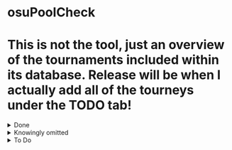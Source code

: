 # osuPoolCheck

# This is not the tool, just an overview of the tournaments included within its database. Release will be when I actually add all of the tourneys under the TODO tab!

<details>
<summary>Done</summary>
ausu taiko 2022 - https://osu.ppy.sh/community/forums/topics/1561998?n=1
  
taiko colosseum
</details>

<details>
<summary>Knowingly omitted</summary>

</details>

<details>
<summary>To Do</summary>
TWC/2011

TWC/2012

TWC/3

TWC/2014

TWC/2015

TWC/2016

TWC/2017

TWC/2018

TWC/2019

TWC/2020

TWC/2021

TWC/2022

TWC/2023

TWC/2024

3TWC/1

AOTS/IDTS_1

AOTS/ATS_2018

AOTS/AOTS_1

AOTS/IDTS_2

AOTS/ITBS_1

ATT/2019

ATT/2020

ATT/2021

BTT/4

BTT/5

BTT/6

EUTT/2018

GTS/IGTS_2018

GTS/IGTS_2019

GTS/AGTS_2019

GTS/KGTS_2019

GTS/CGTS_2019

GTS/EGTS_2020

GTS/IGTS_2020

GTS/AGTS_2020

GTS/BGTS_2020

GTS/CGTS_2021

GTS/AGTS_2021

GTS/RGTS_2021

GTS/IGTS_2021

GTS/EGTS_2021

GTS/SGTS_2021

GTS/IGTS_2022

GTS/AGTS_2022

GTS/EGTS_2022

GTS/RGTS_2022

GTS/COEGTS_2023

NSATT/NATT_2018

NSATT/NSATT_2019

NSATT/NSATT_NYE

TCT/v1

TCT/v2

TCT/v3

TCT/v4

TCT/v5

TCT/v6

T_LMS/Shift_1

T_LMS/Shift_2

TSC/1

TSC/2020

TSC/2020_Winter

TW/1

VAF/1

END1

END2

END3

LMS/LMS_STAGE0

OTMT2022

GTMS

NSATT 2021

TART1

TART2

TART3

TART4

SEATC

VOT3

VOT4

TTF

4TWC

VOT2 - https://docs.google.com/spreadsheets/d/1T99qjdkNlsiDiwZfS3-HtuutLHoRO1OZIg0yNRjnzho/edit?gid=607469568#gid=607469568

onitou taiko cup - https://osu.ppy.sh/community/forums/topics/1924852?n=1

T!cl 2022 - https://taikotourney.com/2022/tcl/home

taiko collegiate league 2024 - https://osu.ppy.sh/community/forums/topics/1920449?n=1

CIS middle - https://osu.ppy.sh/community/forums/topics/1554492?n=1

Old Map Fantasy: Taiko Spinoff - https://osu.ppy.sh/community/forums/topics/1482675?n=1

taiko draft masters - https://osu.ppy.sh/community/forums/topics/922531?n=1

nanahira cup - https://osu.ppy.sh/community/forums/topics/1617946?n=1

asian-oceanic taiko showdown - https://osu.ppy.sh/community/forums/topics/928099?n=1

taiko wars - https://osu.ppy.sh/community/forums/topics/813794?n=1

lms4 - https://osu.ppy.sh/community/forums/topics/634615?n=1

lms3 - https://osu.ppy.sh/community/forums/topics/449295?n=1

NSATT 2018

nsatt 2020 - https://osu.ppy.sh/community/forums/topics/1058159?n=1

nsatt 2021 - https://osu.ppy.sh/community/forums/topics/1354479?n=1

nsatt 2024 - https://osu.ppy.sh/community/forums/topics/1938136?n=1

korean rising tournament - https://osu.ppy.sh/community/forums/topics/1700244?n=1

suiji 2023 - https://osu.ppy.sh/community/forums/topics/1787087?n=1

a las pinas - https://osu.ppy.sh/community/forums/topics/1580375?n=1

taiko fr 2019 - https://osu.ppy.sh/community/forums/topics/900423?n=1

taiko fr 2020 - https://osu.ppy.sh/community/forums/topics/1011848?n=1

taiko fr 2021 - https://osu.ppy.sh/community/forums/topics/1222624?n=1

donkat 2.0 - https://osu.ppy.sh/community/forums/topics/665866?n=1

Project Prism

eutt 2021 - https://osu.ppy.sh/community/forums/topics/1354478?n=1

egts 2025

agts 2025 - IN PROGRESS

rgts 2025 - IN PROGRESS

BGTS2020

EUTT2018

COEGTS 2023

tctv3

TSC 2023 Summer - https://osu.ppy.sh/community/forums/topics/1787087?n=1

TSC 2023 - https://gtsosu.com/2023/tsc/home

FM Radio - IN PROGRESS

SGTS 2025 - ANNOUNCED

SUIJI 2025 - ANNOUNCED

TSC 2021 - https://gtsosu.com/2021/tsc/home

lgts - https://gtsosu.com/2021/lgts/home

btt 1 - https://docs.google.com/spreadsheets/d/1tuRfNzBRCAjjHn2NSuaEp-hbgMdK4_0G-TtvbaGN4mg/pubhtml

btt 2 - https://docs.google.com/spreadsheets/d/1f8BLyJHWARQk3n5_iUB-r32pfaVPIJ3Bo3ibtrN9uZI/pubhtml?gid=0&single=true , https://docs.google.com/spreadsheets/d/1f8BLyJHWARQk3n5_iUB-r32pfaVPIJ3Bo3ibtrN9uZI/pubhtml?gid=917828836&single=true , https://docs.google.com/spreadsheets/d/1f8BLyJHWARQk3n5_iUB-r32pfaVPIJ3Bo3ibtrN9uZI/pubhtml?gid=1110224737&single=true , https://docs.google.com/spreadsheets/d/1f8BLyJHWARQk3n5_iUB-r32pfaVPIJ3Bo3ibtrN9uZI/pubhtml?gid=1564479163&single=true , https://docs.google.com/spreadsheets/d/1oTFciPhN3vREmKJguMsUgMn-oMVviD89wgA4dMQ2HV8/pubhtml , https://docs.google.com/spreadsheets/d/e/2PACX-1vTLbvJH8T0RJcoPuwdZ-vq1N3387eC0IhlWolKu0NM6Y4lsXnvMUe9FNBk8x8KLIvJljSvj4aqumHMp/pubhtml 

Btt 7 - https://gtsosu.com/2022/btt/home

btt 8 - https://gtsosu.com/2023/btt/home

btt 3 - https://osu.ppy.sh/community/forums/topics/695681?n=1

btt 9 - https://osu.ppy.sh/community/forums/topics/1918897?n=1

newbie taiko journey 1 - https://osu.ppy.sh/community/forums/topics/1709743?n=1

newbie taiko journey 2 - https://osu.ppy.sh/community/forums/topics/1838639?n=1

ygts 2021 - https://gtsosu.com/2021/ygts/home

ygts 2022 - https://gtsosu.com/2022/ygts/home

ygts 2023 - https://gtsosu.com/2023/ygts/home

ygts 2024 - https://gtsosu.com/2024/ygts/home

midway taiko cup 1 - https://osu.ppy.sh/community/forums/topics/1418090?n=1 

midway taiko cup 2 - https://osu.ppy.sh/community/forums/topics/1629622?n=1

torneo taiko mexico - https://osu.ppy.sh/community/forums/topics/1923688?n=1

taiko mod tournement 1 - https://osu.ppy.sh/community/forums/topics/1400179?n=1

unnamed taiko monthly thing 1 - https://docs.google.com/spreadsheets/u/0/d/1430ql58ki648gM1fTctDI_PANGoa6R6vqAIjMTpVYaw/htmlview

T_LMS/SHIFT_3 - https://docs.google.com/spreadsheets/d/e/2PACX-1vSZhguwky31SituL-y5-yHlUq56qLdWWx7mlFS7JboBALP6f-bsseVG4JbAb3hsfh-PtKDwYwRRlTr4/pubhtml

TMTC - https://docs.google.com/spreadsheets/d/1KwRNuOOrb2ywBiC7wrQpuL80j6tnHu98TKoHaHymlTE/edit?gid=694475622#gid=694475622

BOMB - https://docs.google.com/spreadsheets/d/1W1TcJXZ42WWJF7eZ_06DsVl0a1xK6KUxSW61_HuEBDE/edit?gid=0#gid=0

SMT HD - https://docs.google.com/spreadsheets/d/1dbVeOuAGBsM7U2SAOSwry4d25-ET5jwkyMnglEXc1G8/edit?gid=0#gid=0

Feed the pet - https://osu.ppy.sh/community/forums/topics/1779471?n=1

cozy cup - https://osu.ppy.sh/community/forums/topics/1669025?n=1

taiko intermediate loved tournament - https://osu.ppy.sh/community/forums/topics/1630735?n=1

nanahira cup 2 - https://osu.ppy.sh/community/forums/topics/1774894?n=1

TART 3.5 - https://osu.ppy.sh/community/forums/topics/1771479?n=1

ask sola for these:

MTC BLITZ 1 - 

MTC BLITZ 2 - 

unnamed taiko monthly thing 2 - 
</details>
